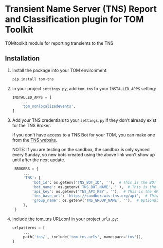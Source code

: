 # Transient Name Server (TNS) Report and Classification plugin for TOM Toolkit
TOMtoolkit module for reporting transients to the TNS 

## Installation

1. Install the package into your TOM environment:
    ```bash
    pip install tom-tns
   ```

2. In your project `settings.py`, add `tom_tns` to your `INSTALLED_APPS` setting:

    ```python
    INSTALLED_APPS = [
        ...
        'tom_nonlocalizedevents',
    ]
    ```

3. Add your TNS credentials to your `settings.py` if they don't already exist for the TNS Broker.
   
   If you don't have access to a TNS Bot for your TOM, you can make one from the [TNS website](https://www.wis-tns.org/bots).
   
   NOTE: If you are testing on the sandbox, the sandbox is only synced every Sunday, so new bots created using the above link 
won't show up until after the next update.

   ```python
    BROKERS = {
        ...
        'TNS': {
            'bot_id': os.getenv('TNS_BOT_ID', ''),  # This is the BOT ID you plan to use to submit to TNS
            'bot_name': os.getenv('TNS_BOT_NAME', ''),  # This is the BOT name associated with the above ID
            'api_key': os.getenv('TNS_API_KEY', ''),  # This is the API key for the associated BOT         
            'tns_base_url': 'https://sandbox.wis-tns.org/api',  # This is the sandbox URL. Use https://www.wis-tns.org/api for live submission.
            'group_name': os.getenv('TNS_GROUP_NAME', ''),  # Optional. Include if you wish to use an affiliated Group Name.
        },
    }
    ```

5. Include the tom_tns URLconf in your project `urls.py`:
   ```python
   urlpatterns = [
        ...
        path('tns/', include('tom_tns.urls', namespace='tns')),
   ]
   ```
